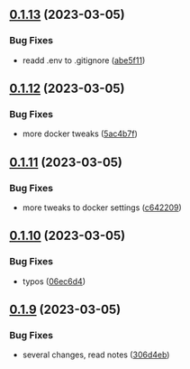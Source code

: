 ## [0.1.13](https://github.com/Torwent/wasp-api/compare/v0.1.12...v0.1.13) (2023-03-05)


### Bug Fixes

* readd .env to .gitignore ([abe5f11](https://github.com/Torwent/wasp-api/commit/abe5f11289d2917bd27b251ed7756935d9580aaf))



## [0.1.12](https://github.com/Torwent/wasp-api/compare/v0.1.11...v0.1.12) (2023-03-05)


### Bug Fixes

* more docker tweaks ([5ac4b7f](https://github.com/Torwent/wasp-api/commit/5ac4b7f29ffb1786d6623805e182023060ac3772))



## [0.1.11](https://github.com/Torwent/wasp-api/compare/v0.1.10...v0.1.11) (2023-03-05)


### Bug Fixes

* more tweaks to docker settings ([c642209](https://github.com/Torwent/wasp-api/commit/c6422099117f03638655ce396a92a1f8791b01ed))



## [0.1.10](https://github.com/Torwent/wasp-api/compare/v0.1.9...v0.1.10) (2023-03-05)


### Bug Fixes

* typos ([06ec6d4](https://github.com/Torwent/wasp-api/commit/06ec6d426417928819ff426bb5b36e151582bb6e))



## [0.1.9](https://github.com/Torwent/wasp-api/compare/v0.1.8...v0.1.9) (2023-03-05)


### Bug Fixes

* several changes, read notes ([306d4eb](https://github.com/Torwent/wasp-api/commit/306d4ebbca88d216675bb236e6012d9495fca70d))



